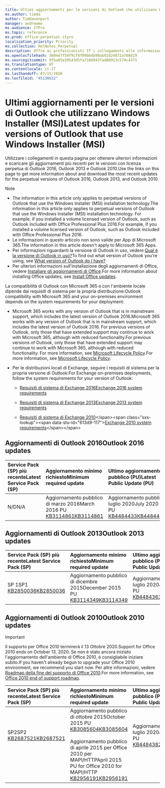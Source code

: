 ```yaml
---
title: Ultimi aggiornamenti per le versioni di Outlook che utilizzano Windows Installer (MSI)
ms.author: timda
author: TimDavenport
manager: andrewmo
ms.audience: ITPro
ms.topic: reference
ms.prod: office-perpetual-itpro
localization_priority: Priority
ms.collection: RelNotes_Perpetual
description: Offre ai professionisti IT i collegamenti alle informazioni sugli aggiornamenti più recenti delle versioni con licenza perpetua di Outlook 2016, Outlook 2013, e Outlook 2010
ms.openlocfilehash: 360447f59f9cf8f09bbdb90ab92d24872a786d19
ms.sourcegitcommit: 9fba85e39543d5fa71669437ad88913c574c4371
ms.translationtype: HT
ms.contentlocale: it-IT
ms.lasthandoff: 07/15/2020
ms.locfileid: "45138632"
---
```

# <a name="latest-updates-for-versions-of-outlook-that-use-windows-installer-msi"></a><span data-ttu-id="613d9-103">Ultimi aggiornamenti per le versioni di Outlook che utilizzano Windows Installer (MSI)</span><span class="sxs-lookup"><span data-stu-id="613d9-103">Latest updates for versions of Outlook that use Windows Installer (MSI)</span></span>

<span data-ttu-id="613d9-104">Utilizzare i collegamenti in questa pagina per ottenere ulteriori informazioni e scaricare gli aggiornamenti più recenti per le versioni con licenza perpetua di Outlook 2016, Outlook 2013 e Outlook 2010.</span><span class="sxs-lookup"><span data-stu-id="613d9-104">Use the links on this page to get more information about and download the most recent updates for the perpetual versions of Outlook 2016, Outlook 2013, and Outlook 2010.</span></span>
  
> [!NOTE]
> - <span data-ttu-id="613d9-105">The information in this article only applies to perpetual versions of Outlook that use the Windows Installer (MSI) installation technology.</span><span class="sxs-lookup"><span data-stu-id="613d9-105">The information in this article only applies to perpetual versions of Outlook that use the Windows Installer (MSI) installation technology.</span></span> <span data-ttu-id="613d9-106">For example, if you installed a volume licensed version of Outlook, such as Outlook included with Office Professional Plus 2016.</span><span class="sxs-lookup"><span data-stu-id="613d9-106">For example, if you installed a volume licensed version of Outlook, such as Outlook included with Office Professional Plus 2016.</span></span>
> - <span data-ttu-id="613d9-107">Le informazioni in questo articolo non sono valide per App di Microsoft 365.</span><span class="sxs-lookup"><span data-stu-id="613d9-107">The information in this article doesn't apply to Microsoft 365 Apps.</span></span>
> - <span data-ttu-id="613d9-108">Per informazioni riguardanti la versione di Outlook in uso, vedere [Qual è la versione di Outlook in uso?](https://support.office.com/article/b3a9568c-edb5-42b9-9825-d48d82b2257c)</span><span class="sxs-lookup"><span data-stu-id="613d9-108">To find out what version of Outlook you're using, see [What version of Outlook do I have?](https://support.office.com/article/b3a9568c-edb5-42b9-9825-d48d82b2257c)</span></span>
> - <span data-ttu-id="613d9-109">Per ulteriori informazioni sull'installazione degli aggiornamenti di Office, vedere [Installare gli aggiornamenti di Office](https://support.office.com/article/2ab296f3-7f03-43a2-8e50-46de917611c5).</span><span class="sxs-lookup"><span data-stu-id="613d9-109">For more information about installing Office updates, see [Install Office updates](https://support.office.com/article/2ab296f3-7f03-43a2-8e50-46de917611c5).</span></span> 
  
<span data-ttu-id="613d9-110">La compatibilità di Outlook con Microsoft 365 e con l'ambiente locale dipende dai requisiti di sistema per la propria distribuzione:</span><span class="sxs-lookup"><span data-stu-id="613d9-110">Outlook compatibility with Microsoft 365 and your on-premises environment depends on the system requirements for your deployment:</span></span>
  
- <span data-ttu-id="613d9-111">Microsoft 365 works with any version of Outlook that is in mainstream support, which includes the latest version of Outlook 2016.</span><span class="sxs-lookup"><span data-stu-id="613d9-111">Microsoft 365 works with any version of Outlook that is in mainstream support, which includes the latest version of Outlook 2016.</span></span> <span data-ttu-id="613d9-112">For previous versions of Outlook, only those that have extended support may continue to work with Microsoft 365, although with reduced functionality.</span><span class="sxs-lookup"><span data-stu-id="613d9-112">For previous versions of Outlook, only those that have extended support may continue to work with Microsoft 365, although with reduced functionality.</span></span> <span data-ttu-id="613d9-113">For more information, see [Microsoft Lifecycle Policy](https://support.microsoft.com/lifecycle).</span><span class="sxs-lookup"><span data-stu-id="613d9-113">For more information, see [Microsoft Lifecycle Policy](https://support.microsoft.com/lifecycle).</span></span>
    
- <span data-ttu-id="613d9-114">Per le distribuzioni locali di Exchange, seguire i requisiti di sistema per la propria versione di Outlook:</span><span class="sxs-lookup"><span data-stu-id="613d9-114">For Exchange on-premises deployments, follow the system requirements for your version of Outlook:</span></span>
    
  - [<span data-ttu-id="613d9-115">Requisiti di sistema di Exchange 2016</span><span class="sxs-lookup"><span data-stu-id="613d9-115">Exchange 2016 system requirements</span></span>](https://docs.microsoft.com/Exchange/plan-and-deploy/system-requirements)
    
  - [<span data-ttu-id="613d9-116">Requisiti di sistema di Exchange 2013</span><span class="sxs-lookup"><span data-stu-id="613d9-116">Exchange 2013 system requirements</span></span>](https://docs.microsoft.com/exchange/exchange-2013-system-requirements-exchange-2013-help)
    
  - <span data-ttu-id="613d9-117">[Requisiti di sistema di Exchange 2010](https://docs.microsoft.com/previous-versions/office/exchange-server-2010/aa996719(v=exchg.141))</span><span class="sxs-lookup"><span data-stu-id="613d9-117">[Exchange 2010 system requirements](https://docs.microsoft.com/previous-versions/office/exchange-server-2010/aa996719(v=exchg.141))</span></span>

   
## <a name="outlook-2016-updates"></a><span data-ttu-id="613d9-118">Aggiornamenti di Outlook 2016</span><span class="sxs-lookup"><span data-stu-id="613d9-118">Outlook 2016 updates</span></span>

|<span data-ttu-id="613d9-119">**Service Pack (SP) più recente**</span><span class="sxs-lookup"><span data-stu-id="613d9-119">**Latest Service Pack (SP)**</span></span>|<span data-ttu-id="613d9-120">**Aggiornamento minimo richiesto**</span><span class="sxs-lookup"><span data-stu-id="613d9-120">**Minimum required update**</span></span>|<span data-ttu-id="613d9-121">**Ultimo aggiornamento pubblico (PU)**</span><span class="sxs-lookup"><span data-stu-id="613d9-121">**Latest Public Update (PU)**</span></span>|
|:-----|:-----|:-----|
|<span data-ttu-id="613d9-122">N/D</span><span class="sxs-lookup"><span data-stu-id="613d9-122">N/A</span></span>  <br/> |<span data-ttu-id="613d9-123">Aggiornamento pubblico di marzo 2016</span><span class="sxs-lookup"><span data-stu-id="613d9-123">March 2016 PU</span></span> <br/>[<span data-ttu-id="613d9-124">KB3114861</span><span class="sxs-lookup"><span data-stu-id="613d9-124">KB3114861</span></span>](https://support.microsoft.com/help/3114861) <br/> |<span data-ttu-id="613d9-125">Aggiornamento pubblico luglio 2020</span><span class="sxs-lookup"><span data-stu-id="613d9-125">July 2020 PU</span></span> <br/>[<span data-ttu-id="613d9-126">KB4484433</span><span class="sxs-lookup"><span data-stu-id="613d9-126">KB4484433</span></span>](https://support.microsoft.com/help/4484433) 

## <a name="outlook-2013-updates"></a><span data-ttu-id="613d9-127">Aggiornamenti di Outlook 2013</span><span class="sxs-lookup"><span data-stu-id="613d9-127">Outlook 2013 updates</span></span>

|<span data-ttu-id="613d9-128">**Service Pack (SP) più recente**</span><span class="sxs-lookup"><span data-stu-id="613d9-128">**Latest Service Pack (SP)**</span></span>|<span data-ttu-id="613d9-129">**Aggiornamento minimo richiesto**</span><span class="sxs-lookup"><span data-stu-id="613d9-129">**Minimum required update**</span></span>|<span data-ttu-id="613d9-130">**Ultimo aggiornamento pubblico (PU)**</span><span class="sxs-lookup"><span data-stu-id="613d9-130">**Latest Public Update (PU)**</span></span>|
|:-----|:-----|:-----|
|<span data-ttu-id="613d9-131">SP 1</span><span class="sxs-lookup"><span data-stu-id="613d9-131">SP1</span></span>  <br/>[<span data-ttu-id="613d9-132">KB2850036</span><span class="sxs-lookup"><span data-stu-id="613d9-132">KB2850036</span></span>](https://go.microsoft.com/fwlink/p/?LinkId=512538) <br/> |<span data-ttu-id="613d9-133">Aggiornamento pubblico di dicembre 2015</span><span class="sxs-lookup"><span data-stu-id="613d9-133">December 2015 PU</span></span> <br/>[<span data-ttu-id="613d9-134">KB3114349</span><span class="sxs-lookup"><span data-stu-id="613d9-134">KB3114349</span></span>](https://support.microsoft.com/kb/3114349) <br/> |<span data-ttu-id="613d9-135">Aggiornamento pubblico luglio 2020</span><span class="sxs-lookup"><span data-stu-id="613d9-135">July 2020 PU</span></span> <br/>[<span data-ttu-id="613d9-136">KB4484363</span><span class="sxs-lookup"><span data-stu-id="613d9-136">KB4484363</span></span>](https://support.microsoft.com/help/4484363)  |
   
## <a name="outlook-2010-updates"></a><span data-ttu-id="613d9-137">Aggiornamenti di Outlook 2010</span><span class="sxs-lookup"><span data-stu-id="613d9-137">Outlook 2010 updates</span></span>
> [!IMPORTANT]
<span data-ttu-id="613d9-138">Il supporto per Office 2010 terminerà il 13 Ottobre 2020.</span><span class="sxs-lookup"><span data-stu-id="613d9-138">Support for Office 2010 ends on October 13, 2020.</span></span> <span data-ttu-id="613d9-139">Se non è stato ancora iniziato l'aggiornamento dell'ambiente di Office 2010, è consigliabile iniziare subito.</span><span class="sxs-lookup"><span data-stu-id="613d9-139">If you haven't already begun to upgrade your Office 2010 environment, we recommend you start now.</span></span> <span data-ttu-id="613d9-140">Per altre informazioni, vedere [Roadmap della fine del supporto di Office 2010](https://docs.microsoft.com/DeployOffice/office-2010-end-support-roadmap).</span><span class="sxs-lookup"><span data-stu-id="613d9-140">For more information, see [Office 2010 end of support roadmap](https://docs.microsoft.com/DeployOffice/office-2010-end-support-roadmap).</span></span>

|<span data-ttu-id="613d9-141">**Service Pack (SP) più recente**</span><span class="sxs-lookup"><span data-stu-id="613d9-141">**Latest Service Pack (SP)**</span></span>|<span data-ttu-id="613d9-142">**Aggiornamento minimo richiesto**</span><span class="sxs-lookup"><span data-stu-id="613d9-142">**Minimum required update**</span></span>|<span data-ttu-id="613d9-143">**Ultimo aggiornamento pubblico (PU)**</span><span class="sxs-lookup"><span data-stu-id="613d9-143">**Latest Public Update (PU)**</span></span>|
|:-----|:-----|:-----|
|<span data-ttu-id="613d9-144">SP2</span><span class="sxs-lookup"><span data-stu-id="613d9-144">SP2</span></span> <br/>[<span data-ttu-id="613d9-145">KB2687521</span><span class="sxs-lookup"><span data-stu-id="613d9-145">KB2687521</span></span>](https://go.microsoft.com/fwlink/p/?LinkId=512542) <br><br><br><br/> |<span data-ttu-id="613d9-146">Aggiornamento pubblico di ottobre 2015</span><span class="sxs-lookup"><span data-stu-id="613d9-146">October 2015 PU</span></span> <br/> [<span data-ttu-id="613d9-147">KB3085604</span><span class="sxs-lookup"><span data-stu-id="613d9-147">KB3085604</span></span>](https://support.microsoft.com/kb/3085604) <br/><br/>  <span data-ttu-id="613d9-148">Aggiornamento pubblico di aprile 2015 per Office 2010 per MAPI/HTTP</span><span class="sxs-lookup"><span data-stu-id="613d9-148">April 2015 PU for Office 2010 for MAPI/HTTP</span></span> <br/> [<span data-ttu-id="613d9-149">KB2956191</span><span class="sxs-lookup"><span data-stu-id="613d9-149">KB2956191</span></span>](https://support.microsoft.com/help/2956191/april-14-2015-update-for-office-2010-kb2956191) <br/> |<span data-ttu-id="613d9-150">Aggiornamento pubblico luglio 2020</span><span class="sxs-lookup"><span data-stu-id="613d9-150">July 2020 PU</span></span> <br/>[<span data-ttu-id="613d9-151">KB4484382</span><span class="sxs-lookup"><span data-stu-id="613d9-151">KB4484382</span></span>](https://support.microsoft.com/help/4484382) <br><br><br><br/>|
   

